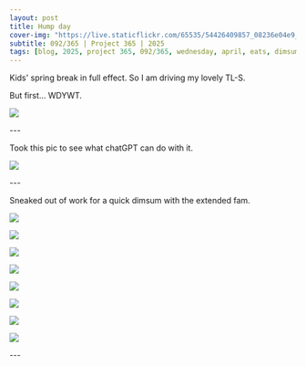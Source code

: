 ```yaml
---
layout: post
title: Hump day
cover-img: "https://live.staticflickr.com/65535/54426409857_08236e04e9_h.jpg"
subtitle: 092/365 | Project 365 | 2025
tags: [blog, 2025, project 365, 092/365, wednesday, april, eats, dimsum]
---
```

<style>
  .intro-header.big-img {
    background-position:center; 
  }
</style>
Kids' spring break in full effect. So I am driving my lovely TL-S.

But first... WDYWT.
<p class="post-img-wrap">
  <img src="https://live.staticflickr.com/65535/54427509383_1444f49fb4_h.jpg">
</p>
---

Took this pic to see what chatGPT can do with it.
<p class="post-img-wrap">
  <img src="https://live.staticflickr.com/65535/54427458239_3111129d69_h.jpg">
</p>
---

Sneaked out of work for a quick dimsum with the extended fam.
<p class="post-img-wrap">
  <img src="https://live.staticflickr.com/65535/54427458564_f9d6996be0_h.jpg">
</p>
<p class="post-img-wrap">
  <img src="https://live.staticflickr.com/65535/54426410112_a020bef2c8_h.jpg">
</p>
<p class="post-img-wrap">
  <img src="https://live.staticflickr.com/65535/54427509898_4377d9c2fe_h.jpg">
</p>
<p class="post-img-wrap">
  <img src="https://live.staticflickr.com/65535/54427458699_7b5fcbf8e5_h.jpg">
</p>
<p class="post-img-wrap">
  <img src="https://live.staticflickr.com/65535/54427458719_bd99ae697b_h.jpg">
</p>
<p class="post-img-wrap">
  <img src="https://live.staticflickr.com/65535/54427510028_daedd04b7b_h.jpg">
</p>
<p class="post-img-wrap">
  <img src="https://live.staticflickr.com/65535/54427458854_93fee12ae1_h.jpg">
</p>
<p class="post-img-wrap">
  <img src="https://live.staticflickr.com/65535/54426410322_4f2480c760_h.jpg">
</p>
---






